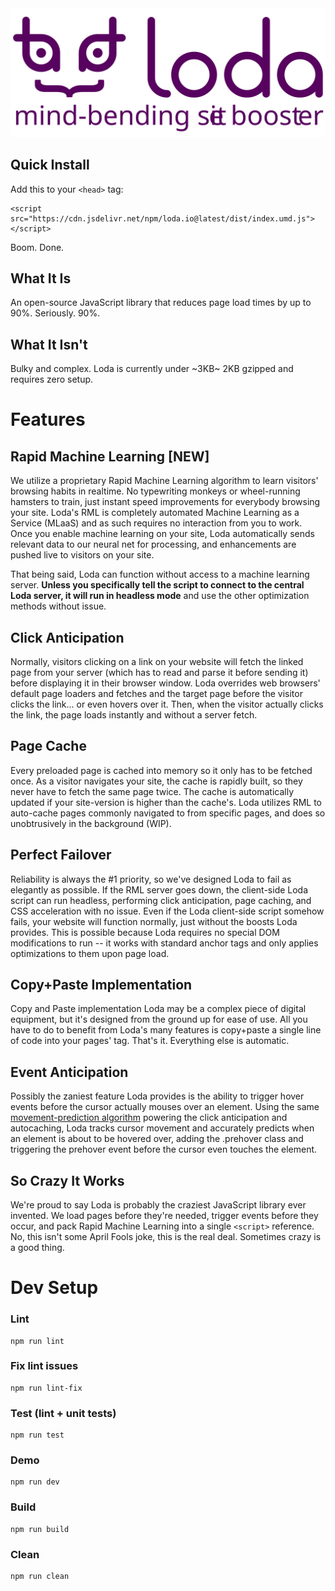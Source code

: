 <img src="/res/img/header.svg">

## Quick Install
Add this to your `<head>` tag:
```
<script src="https://cdn.jsdelivr.net/npm/loda.io@latest/dist/index.umd.js"></script>
```
Boom. Done.

## What It Is

An open-source JavaScript library that reduces page load times by up to 90%. Seriously. 90%.

## What It Isn't

Bulky and complex. Loda is currently under ~3KB~ 2KB gzipped and requires zero setup.

# Features

## Rapid Machine Learning [NEW]

We utilize a proprietary Rapid Machine Learning algorithm to learn visitors' browsing habits in realtime. No typewriting monkeys or wheel-running hamsters to train, just instant speed improvements for everybody browsing your site. Loda's RML is completely automated Machine Learning as a Service (MLaaS) and as such requires no interaction from you to work. Once you enable machine learning on your site, Loda automatically sends relevant data to our neural net for processing, and enhancements are pushed live to visitors on your site.

That being said, Loda can function without access to a machine learning server. **Unless you specifically tell the script to connect to the central Loda server, it will run in headless mode** and use the other optimization methods without issue.

## Click Anticipation

Normally, visitors clicking on a link on your website will fetch the linked page from your server (which has to read and parse it before sending it) before displaying it in their browser window. Loda overrides web browsers' default page loaders and fetches and the target page before the visitor clicks the link... or even hovers over it. Then, when the visitor actually clicks the link, the page loads instantly and without a server fetch.

## Page Cache

Every preloaded page is cached into memory so it only has to be fetched once. As a visitor navigates your site, the cache is rapidly built, so they never have to fetch the same page twice. The cache is automatically updated if your site-version is higher than the cache's. Loda utilizes RML to auto-cache pages commonly navigated to from specific pages, and does so unobtrusively in the background (WIP).

## Perfect Failover

Reliability is always the #1 priority, so we've designed Loda to fail as elegantly as possible. If the RML server goes down, the client-side Loda script can run headless, performing click anticipation, page caching, and CSS acceleration with no issue. Even if the Loda client-side script somehow fails, your website will function normally, just without the boosts Loda provides. This is possible because Loda requires no special DOM modifications to run -- it works with standard anchor tags and only applies optimizations to them upon page load.

## Copy+Paste Implementation

Copy and Paste implementation Loda may be a complex piece of digital equipment, but it's designed from the ground up for ease of use. All you have to do to benefit from Loda's many features is copy+paste a single line of code into your pages' <head> tag. That's it. Everything else is automatic.

## Event Anticipation

Possibly the zaniest feature Loda provides is the ability to trigger hover events before the cursor actually mouses over an element. Using the same [movement-prediction algorithm](https://github.com/airgap/ftl) powering the click anticipation and autocaching, Loda tracks cursor movement and accurately predicts when an element is about to be hovered over, adding the .prehover class and triggering the prehover event before the cursor even touches the element.

## So Crazy It Works

We're proud to say Loda is probably the craziest JavaScript library ever invented. We load pages before they're needed, trigger events before they occur, and pack Rapid Machine Learning into a single `<script>` reference. No, this isn't some April Fools joke, this is the real deal. Sometimes crazy is a good thing.

# Dev Setup

### Lint

```
npm run lint
```

### Fix lint issues
```
npm run lint-fix
```

### Test (lint + unit tests)

```
npm run test
```

### Demo

```
npm run dev
```

### Build

```
npm run build
```

### Clean

```
npm run clean
```
